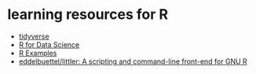 # learning resources for R

* [tidyverse](https://tidyverse.tidyverse.org/)
* [R for Data Science](https://r4ds.had.co.nz/index.html)
* [R Examples](https://www.rexamples.com/)
* [eddelbuettel/littler: A scripting and command-line front-end for GNU R](https://github.com/eddelbuettel/littler)
